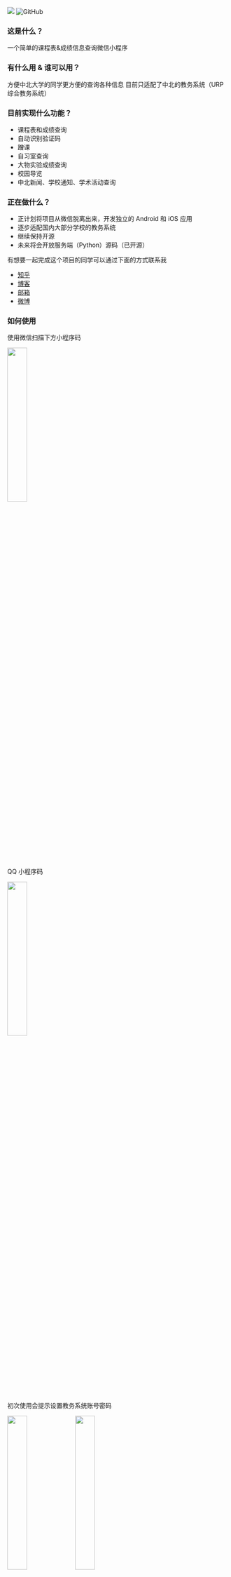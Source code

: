 ![](https://img.shields.io/badge/Version-2.1.3-green.svg) ![GitHub](https://img.shields.io/github/license/Dreace233/North-University-of-China-Rankings-Curriculum-Information.svg)

### 这是什么？
一个简单的课程表&成绩信息查询微信小程序
### 有什么用 & 谁可以用？ 
方便中北大学的同学更方便的查询各种信息
目前只适配了中北的教务系统（URP 综合教务系统）
### 目前实现什么功能？
* 课程表和成绩查询
* 自动识别验证码
* 蹭课
* 自习室查询
* 大物实验成绩查询
* 校园导览
* 中北新闻、学校通知、学术活动查询
### 正在做什么？
* 正计划将项目从微信脱离出来，开发独立的 Android 和 iOS 应用
* 逐步适配国内大部分学校的教务系统
* 继续保持开源
* 未来将会开放服务端（Python）源码（已开源）

有想要一起完成这个项目的同学可以通过下面的方式联系我
* [知乎][zhihu]
* [博客][blog]
* [邮箱][email]
* [微博][weibo]
### 如何使用
使用微信扫描下方小程序码

<img height="30%" width="30%" src="https://s2.ax1x.com/2019/06/30/Z1RNXd.jpg"/>

QQ 小程序码

<img height="30%" width="30%" src="https://s2.ax1x.com/2019/07/22/eiQ7qg.jpg"/>

初次使用会提示设置教务系统账号密码

<img height="30%" width="30%" src="https://s2.ax1x.com/2019/11/23/MqXyfx.png"/> <img height="30%" width="30%" src="https://s2.ax1x.com/2019/11/23/MqX26O.png"/>

设置完成保存即可，返回到成绩或者课程表界面刷新即可查看信息，上部可以选择查看的学期

<img height="30%" width="30%" src="https://s2.ax1x.com/2019/11/23/MqXB79.png"/> <img height="30%" width="30%" src="https://s2.ax1x.com/2019/06/30/Z1gdvd.png"/>

在“更多”页面还有其他小功能

<img height="30%" width="30%" src="https://s2.ax1x.com/2019/11/23/MqXRXD.png"/> <img height="30%" width="30%" src="https://s2.ax1x.com/2019/11/23/MqXjBQ.png"/> <img height="30%" width="30%" src="https://s2.ax1x.com/2019/11/23/MqXv7j.png"/>

蹭课、空教室、校园导览等

<img height="30%" width="30%" src="https://s2.ax1x.com/2019/11/23/MqX47d.png"/> <img height="30%" width="30%" src="https://s2.ax1x.com/2019/06/30/Z1gyUf.png"/> <img height="30%" width="30%" src="https://s2.ax1x.com/2019/11/23/MqXh0H.png"/>

*注：所有信息来自教务系统和学校官网，空教室、蹭课、安排等有时效性的信息只有本学期内容

### 版本日志
#### Version 2.1.3
  1. A 新增 游客模式
  2. U 更新 体测成绩页面 UI
#### Version 2.1.2
  1. A 新增 查询体测成绩
  2. A 新增 手动添加的课程表可修改
  3. U 更新 通知栏移动到课程表页面顶部
  4. F 修复 通知栏滚动失效
  5. F 修复 刷新成绩提示无数据后本地数据被暂时覆盖
#### Version 2.1.0
  1. A 新增 一卡通余额查询
  2. A 新增 图书馆藏书查询
  3. A 新增 班级课表查询
  4. A 新增 咨询内容可以转发
  5. U 更新 登陆界面
  6. U 更新 用户协议
  7. U 更新 课程详情弹窗
  8. U 更新 校园导览配色
  9. U 更新 咨询页面布局与配色
  10. F 修复 无法从分享的课表或成绩页面返回
#### Version 2.0.11
  1. 增加反馈接口
#### Version 2.0.10
  1. 统一视觉效果
  2. 调整一些功能入口
#### Version 2.0.9
  1. 对全部 API 进行重构提升兼容性
  2. 更新一些图标资源
#### Version 2.0.8
  1. 新增：咨询查询，包括中北新闻、学校通知和学术活动
  2. 注：数据来自学校官网，每十分钟更新一次，若涉及到附件下载需到官网下载
#### Version 2.0.7
  1. 课程表界面学期选择默认隐藏，可在左上角开启
  2. 不再有操作频繁的提示
  3. QQ 小程序即将上线
#### Version 2.0.6
  1. 调整学期切换方式
  2. 全新的成绩页面
  3. 服务器优化，连续查询加载时间减少 50%
#### Version 2.0.5
  1. 增加功能状态显示
  2. 发生特殊情况时展示更详细的信息
#### Version 2.0.4
  1. 新功能：校园导览
  2. 替换“更多”页面图标
  3. UI 调整
  4. 修复一些问题
#### Version 2.0.3
  1. 我的页面顶部增加滚动通知
  2. 可以通过观看视频广告来支持小程序
#### Version 2.0.1
  1. 课程表可以切换显示的周数并增加日期和上课事件显示
  2. “更多”页面布局调整
  3. UI 微调
#### Version 2.0.0
  1. 新功能：大物实验成绩查询，可在 更多->大物实验 找到该功能
  2. 注：仅可查询自行预约的大物实验成绩"
#### Version 1.9.9
  1. 新功能：全校无课教室查询
  2. 注：可在 更多->自习室 使用查询功能
#### Version 1.9.8
  1. bug 修复
#### Version 1.9.7
  1. 新增蹭课功能，可以搜索全校课程并添加到自己的课程表中，可以在“更多”页面找到
  2. “公告”页面替换为“更多”页面，公告、FAQ、版本、开源的等页面移入
  3. 注：蹭课功能还在测试中，如遇到问题请及时反馈
#### Version 1.9.5
  1. 新增手动添加课程表功能，点击课程表页面的“加号”可以找到
  2. 分享课程表和成绩时只分享当前查看的学期
#### Version 1.9.2
  1. bug 修复
  2. 课程表底部增加没有具体时间的课程显示
#### Version 1.9.0
  1. 新增公告页面
#### Version 1.8.9.5
  1. 账号切换逻辑优化 
  2. 服务端代码开源，可在 我的->关于->开源 查看项目地址
#### Version 1.8.9
  1. 修复课程表在特殊情况下显示异常
  2. 测试与保存按钮合并为登录按钮
  3. 新增账号切换功能
#### Version 1.8.8
  1. 增加导出课程表功能，具体使用方法可在导出页面查看
  2. 在最近一个学期成绩最后增加全部学期的 GPA 显示（全部和必修）
  3. 右下角的按钮可切换到左下角
#### Version 1.8.7
  1. 增加服务器负载显示
  2. 一些细微调整
  3. 开发中功能：1.计算全部课程绩点而不是只有一个学期绩点 2.导出课程表到日历（包含上下课时间），熟悉 iCal 的同学可以联系我共同完成
#### Version 1.8.6
  1. UI 配色修改
  2. 加粗显示当前周数
  3. 调整右下角刷新按钮
  4. 如果你希望共同开发小程序请到 GitHub 查看相关信息
  5. 开源代码转到另一个账号下，原有代码不再更新，新的地址可以在 我的->关于->开源 查看
  6. 注：由于发现一些比较严重的问题提前发布这个开发版本
#### Version 1.8.5
  1. 做了一些清理
  2. 修复几处遗留问题
#### Version 1.8.3
  1. 相同的课程表使用相同的颜色显示
  2. 稍微修改了课程表显示方式（需重新获取课程表并重启小程序）
  3. 常规修复
#### Version 1.8.0
  1. 增加广告显示，具体信息请查看“关于”页面
  2. 修复 iPad 课程表显示不正常
  3. 课程表左上角增加当前周数显示
  4. 增加服务器状态显示
  5. 修改登录提示
  6. 取消下拉刷新成绩
  7. UI 调整
#### Version 1.7.0
  1. 调整登录方式为个人门户，请及时更新信息
  2. 修复挂科成绩无法显示的 bug
  3. 账号设置页面增加测试登录按钮
  4. 提升信息获取速度
  5. 逻辑优化
  6. UI 调整
#### Version 1.6.0
  1. 优化课程表显示
  2. 调整打开分享逻辑
  3. 点击课程可以显示时间重复的课程（滑动查看）
  4. UI 调整
 #### Version 1.5.5
  1. tips:打开分享后，再次刷新查看自己的信息
  2. 调整打开分享卡片的逻辑
  3. 修复一个恶性 bug
  4. 修复加载数据时逻辑错误
  #### Version 1.5.3
  1. 加客服入口
  2. 可通过右上角进行转发操作
  3. 冷启动时主动检查更新
  4. UI 调整

[blog]:https://dreace.top
[zhihu]:https://www.zhihu.com/people/ni-xiang-42-96/
[weibo]:http://weibo.com/Dreace
[email]:mailto:Dreace@Foxmail.com
